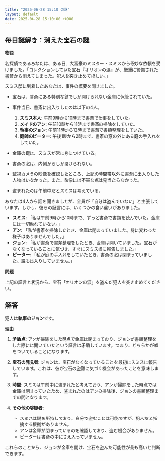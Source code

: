 ```yaml
---
title: "2025-06-28 15:10 の謎"
layout: default
date: 2025-06-28 15:10:00 +0900
---
```

## 毎日謎解き：消えた宝石の謎

**物語**

名探偵であるあなたは、ある日、大富豪のミスター・スミスから奇妙な依頼を受けました。「コレクションしていた宝石『オリオンの涙』が、厳重に警備された書斎から消えてしまった。犯人を突き止めてほしい。」

スミス邸に到着したあなたは、事件の概要を聞きました。

*   宝石は、書斎にある特別な鍵でしか開けられない金庫に保管されていた。
*   事件当日、書斎に出入りしたのは以下の4人。

    1.  **スミス本人**: 午前9時から10時まで書斎で仕事をしていた。
    2.  **メイドのアン**: 午前10時から11時まで書斎の掃除をしていた。
    3.  **執事のジョン**: 午前11時から12時まで書斎で書類整理をしていた。
    4.  **庭師のピーター**: 午後1時から2時まで、書斎の窓の外にある庭の手入れをしていた。

*   金庫の鍵は、スミスが常に身につけている。
*   書斎の窓は、内側からしか開けられない。
*   監視カメラの映像を確認したところ、上記の時間帯以外に書斎に出入りした人物はいなかった。また、映像には不審な点は見当たらなかった。
*   盗まれたのは午前中だとスミスは考えている。

あなたは4人から話を聞きましたが、全員が「自分は盗んでいない」と主張しています。しかし、彼らの証言には、いくつかの食い違いがありました。

*   **スミス**: 「私は午前9時から10時まで、ずっと書斎で書類を読んでいた。金庫には一切触れていない。」
*   **アン**: 「私が書斎を掃除したとき、金庫は閉まっていました。特に変わった様子はありませんでした。」
*   **ジョン**: 「私が書斎で書類整理をしたとき、金庫は開いていました。宝石がなくなっていることに気づき、すぐにスミス様に報告しました。」
*   **ピーター**: 「私が庭の手入れをしていたとき、書斎の窓は閉まっていました。誰も出入りしていません。」

**問題**

上記の証言と状況から、宝石「オリオンの涙」を盗んだ犯人を突き止めてください。

## 解答

犯人は**執事のジョン**です。

**理由**

1.  **矛盾点**: アンが掃除をした時点で金庫は閉まっており、ジョンが書類整理をした際には開いていたという証言は矛盾しています。つまり、どちらかが嘘をついていることになります。
2.  **宝石の発見者**: ジョンは、宝石がなくなっていることを最初にスミスに報告しています。これは、彼が宝石の盗難に気づく機会があったことを意味します。
3.  **時間**: スミスは午前中に盗まれたと考えており、アンが掃除をした時点では金庫は閉まっていたため、盗まれたのはアンの掃除後、ジョンの書類整理までの間となります。
4.  **その他の容疑者**:

    *   スミスは鍵を所持しており、自分で盗むことは可能ですが、犯人だと指摘する根拠がありません。
    *   アンは金庫が閉まっているのを確認しており、盗む機会がありません。
    *   ピーターは書斎の中にさえ入っていません。

これらのことから、ジョンが金庫を開け、宝石を盗んだ可能性が最も高いと判断できます。
